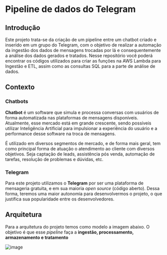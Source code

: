 # **Pipeline de dados do Telegram**

## **Introdução**

Este projeto trata-se da criação de um pipeline entre um chatbot criado e inserido em um grupo do Telegram, com o objetivo de realizar a automação da ingestão dos dados de mensagens trocadas por lá e consequentemente a análise dos dados gerados e tratados.
Nesse repositório você poderá encontrar os códigos utilizados para criar as funções na AWS Lambda para Ingestão e ETL, assim como as consultas SQL para a parte de análise de dados.

## **Contexto**

### Chatbots

**Chatbot** é um software que simula e processa conversas com usuários de forma automatizada nas plataformas de mensagens disponíveis. Atualmente, esse mercado está em grande crescente, sendo possíveis utilizar Inteligência Artificial para impulsionar a experiência do usuário e a performance desse software na troca de mensagens.

É utilizado em diversos segmentos de mercado, e de forma mais geral, tem como principal forma de atuação o atendimento ao cliente com diversos objetivos. Seja captação de leads, assistência pós venda, automação de tarefas, resolução de problemas e dúvidas, etc.

### Telegram

Para este projeto utilizamos o **Telegram** por ser uma plataforma de mensageria gratuita, e em sua maioria _open source_ (código aberto). Dessa forma, teremos uma maior autonomia para desenvolvermos o projeto, o que justifica sua popularidade entre os desenvolvedores.

## **Arquitetura**

Para a arquitetura do projeto temos como modelo a imagem abaixo. O objetivo é que esse _pipeline_ faça a **ingestão, processamento, armazenamento e tratamento**

![image](https://github.com/dinizabrv/telegram-project/assets/144612240/3ed1dace-645d-403b-bb5b-8ffec9f59e69)

